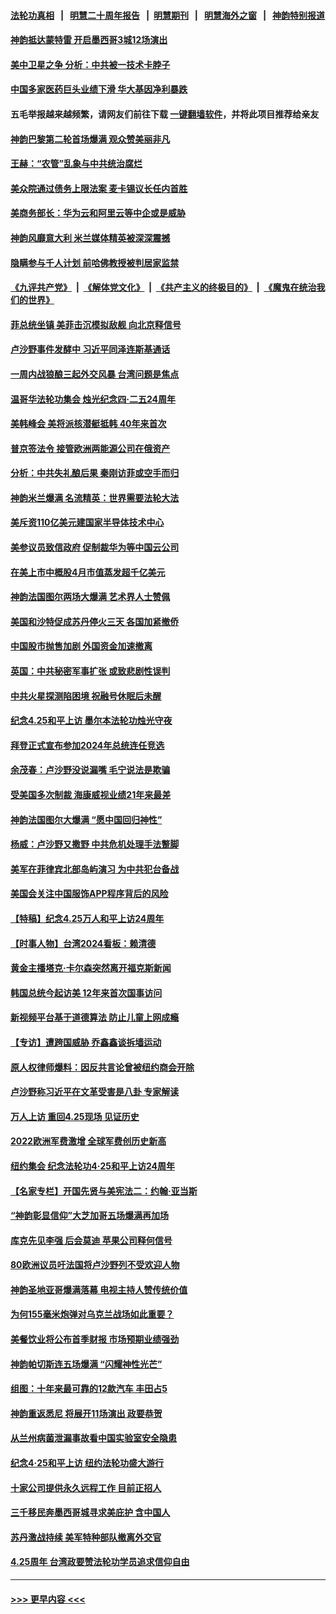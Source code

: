 #### [法轮功真相](https://github.com/gfw-breaker/truth/blob/master/README.md?t=0) &nbsp;&nbsp;|&nbsp;&nbsp; [明慧二十周年报告](https://github.com/gfw-breaker/mh-reports/blob/master/README.md?t=0) &nbsp;&nbsp;|&nbsp;&nbsp;[明慧期刊](https://github.com/gfw-breaker/mh-qikan) &nbsp;&nbsp;|&nbsp;&nbsp; [明慧海外之窗](https://github.com/gfw-breaker/mh-news/blob/master/README.md?t=0) &nbsp;&nbsp;|&nbsp;&nbsp; [神韵特别报道](https://github.com/gfw-breaker/mh-news/blob/master/shenyun.md?t=0)
#### [神韵抵达蒙特雷 开启墨西哥3城12场演出](../pages/nf4514/n13982803.md?t=04280043) 
#### [美中卫星之争 分析：中共被一技术卡脖子](../pages/nf4514/n13982523.md?t=04280043) 
#### [中国多家医药巨头业绩下滑 华大基因净利暴跌](../pages/nf4514/n13982355.md?t=04280043) 
#### 五毛举报越来越频繁，请网友们前往下载 [一键翻墙软件](https://github.com/gfw-breaker/ssr-accounts)，并将此项目推荐给亲友
#### [神韵巴黎第二轮首场爆满 观众赞美丽非凡](../pages/nf4514/n13982654.md?t=04280043) 
#### [王赫：“农管”乱象与中共统治腐烂](../pages/nf4514/n13982457.md?t=04280043) 
#### [美众院通过债务上限法案 麦卡锡议长任内首胜](../pages/nf4514/n13982248.md?t=04280043) 
#### [美商务部长：华为云和阿里云等中企或是威胁](../pages/nf4514/n13982359.md?t=04280043) 
#### [神韵风靡意大利 米兰媒体精英被深深震撼](../pages/nf4514/n13982582.md?t=04280043) 
#### [隐瞒参与千人计划 前哈佛教授被判居家监禁](../pages/nf4514/n13982293.md?t=04280043) 
#### [《九评共产党》](https://github.com/begood0513/9ping.md/blob/master/README.md) &nbsp;|&nbsp; [《解体党文化》](../../../../jtdwh.md/blob/master/README.md)  &nbsp;|&nbsp; [《共产主义的终极目的》](../../../../gczydzjmd.md/blob/master/README.md) &nbsp;|&nbsp; [《魔鬼在统治我们的世界》](../../../../mgztzwmdsj.md/blob/master/README.md) 
#### [菲总统坐镇 美菲击沉模拟敌舰 向北京释信号](../pages/nf4514/n13982257.md?t=04280043) 
#### [卢沙野事件发酵中 习近平同泽连斯基通话](../pages/nf4514/n13982148.md?t=04280043) 
#### [一周内战狼酿三起外交风暴 台湾问题是焦点](../pages/nf4514/n13981945.md?t=04280043) 
#### [温哥华法轮功集会 烛光纪念四‧二五24周年](../pages/nf4514/n13982032.md?t=04280043) 
#### [美韩峰会 美将派核潜艇抵韩 40年来首次](../pages/nf4514/n13982194.md?t=04280043) 
#### [普京签法令 接管欧洲两能源公司在俄资产](../pages/nf4514/n13982081.md?t=04280043) 
#### [分析：中共失礼酿后果 秦刚访菲或空手而归](../pages/nf4514/n13981494.md?t=04280043) 
#### [神韵米兰爆满 名流精英：世界需要法轮大法](../pages/nf4514/n13981880.md?t=04280043) 
#### [美斥资110亿美元建国家半导体技术中心](../pages/nf4514/n13981816.md?t=04280043) 
#### [美参议员致信政府 促制裁华为等中国云公司](../pages/nf4514/n13981723.md?t=04280043) 
#### [在美上市中概股4月市值蒸发超千亿美元](../pages/nf4514/n13981756.md?t=04280043) 
#### [神韵法国图尔两场大爆满 艺术界人士赞佩](../pages/nf4514/n13981614.md?t=04280043) 
#### [美国和沙特促成苏丹停火三天 各国加紧撤侨](../pages/nf4514/n13981498.md?t=04280043) 
#### [中国股市抛售加剧 外国资金加速撤离](../pages/nf4514/n13981540.md?t=04280043) 
#### [英国：中共秘密军事扩张 或致悲剧性误判](../pages/nf4514/n13981493.md?t=04280043) 
#### [中共火星探测陷困境 祝融号休眠后未醒](../pages/nf4514/n13981455.md?t=04280043) 
#### [纪念4.25和平上访 墨尔本法轮功烛光守夜](../pages/nf4514/n13981200.md?t=04280043) 
#### [拜登正式宣布参加2024年总统连任竞选](../pages/nf4514/n13981339.md?t=04280043) 
#### [余茂春：卢沙野没说漏嘴 毛宁说法是欺骗](../pages/nf4514/n13981138.md?t=04280043) 
#### [受美国多次制裁 海康威视业绩21年来最差](../pages/nf4514/n13981088.md?t=04280043) 
#### [神韵法国图尔大爆满 “愿中国回归神性”](../pages/nf4514/n13981128.md?t=04280043) 
#### [杨威：卢沙野又撒野 中共危机处理手法蹩脚](../pages/nf4514/n13981024.md?t=04280043) 
#### [美军在菲律宾北部岛屿演习 为中共犯台备战](../pages/nf4514/n13980840.md?t=04280043) 
#### [美国会关注中国服饰APP程序背后的风险](../pages/nf4514/n13980854.md?t=04280043) 
#### [【特稿】纪念4.25万人和平上访24周年](../pages/nf4514/n13980883.md?t=04280043) 
#### [【时事人物】台湾2024看板：赖清德](../pages/nf4514/n13979276.md?t=04280043) 
#### [黄金主播塔克‧卡尔森突然离开福克斯新闻](../pages/nf4514/n13980701.md?t=04280043) 
#### [韩国总统今起访美 12年来首次国事访问](../pages/nf4514/n13980713.md?t=04280043) 
#### [新视频平台基于道德算法 防止儿童上网成瘾](../pages/nf4514/n13980719.md?t=04280043) 
#### [【专访】遭跨国威胁 乔鑫鑫谈拆墙运动](../pages/nf4514/n13979832.md?t=04280043) 
#### [原人权律师爆料：因反共言论曾被纽约商会开除](../pages/nf4514/n13980420.md?t=04280043) 
#### [卢沙野称习近平在文革受害是八卦 专家解读](../pages/nf4514/n13980505.md?t=04280043) 
#### [万人上访 重回4.25现场 见证历史](../pages/nf4514/n13979775.md?t=04280043) 
#### [2022欧洲军费激增 全球军费创历史新高](../pages/nf4514/n13980286.md?t=04280043) 
#### [纽约集会 纪念法轮功4‧25和平上访24周年](../pages/nf4514/n13979900.md?t=04280043) 
#### [【名家专栏】开国先贤与美宪法二：约翰‧亚当斯](../pages/nf4514/n13979093.md?t=04280043) 
#### [“神韵彰显信仰”大芝加哥五场爆满再加场](../pages/nf4514/n13980623.md?t=04280043) 
#### [库克先见李强 后会莫迪 苹果公司释何信号](../pages/nf4514/n13979826.md?t=04280043) 
#### [80欧洲议员吁法国将卢沙野列不受欢迎人物](../pages/nf4514/n13980102.md?t=04280043) 
#### [神韵圣地亚哥爆满落幕 电视主持人赞传统价值](../pages/nf4514/n13980341.md?t=04280043) 
#### [为何155毫米炮弹对乌克兰战场如此重要？](../pages/nf4514/n13980125.md?t=04280043) 
#### [美餐饮业将公布首季财报 市场预期业绩强劲](../pages/nf4514/n13979895.md?t=04280043) 
#### [神韵帕切斯连五场爆满 “闪耀神性光芒”](../pages/nf4514/n13980043.md?t=04280043) 
#### [组图：十年来最可靠的12款汽车 丰田占5](../pages/nf4514/n13969107.md?t=04280043) 
#### [神韵重返悉尼 将展开11场演出 政要恭贺](../pages/nf4514/n13976106.md?t=04280043) 
#### [从兰州病菌泄漏事故看中国实验室安全隐患](../pages/nf4514/n13979169.md?t=04280043) 
#### [纪念4‧25和平上访 纽约法轮功盛大游行](../pages/nf4514/n13979910.md?t=04280043) 
#### [十家公司提供永久远程工作 目前正招人](../pages/nf4514/n13979911.md?t=04280043) 
#### [三千移民奔墨西哥城寻求美庇护 含中国人](../pages/nf4514/n13979783.md?t=04280043) 
#### [苏丹激战持续 美军特种部队撤离外交官](../pages/nf4514/n13979680.md?t=04280043) 
#### [4.25周年 台湾政要赞法轮功学员追求信仰自由](../pages/nf4514/n13979671.md?t=04280043) 

----
#### [ >>> 更早内容 <<< ](../indexes/nf4514-earlier.md)
